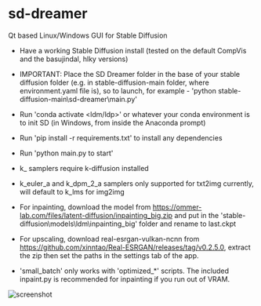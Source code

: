 # sd-dreamer
Qt based Linux/Windows GUI for Stable Diffusion

- Have a working Stable Diffusion install (tested on the default CompVis and the basujindal, hlky versions) 
- IMPORTANT: Place the SD Dreamer folder in the base of your stable diffusion folder (e.g. in stable-diffusion-main folder, where environment.yaml file is), so to launch, for example - 'python stable-diffusion-main\sd-dreamer\main.py'
- Run 'conda activate <ldm/ldp>' or whatever your conda environment is to init SD (in Windows, from inside the Anaconda prompt)
- Run 'pip install -r requirements.txt' to install any dependencies
- Run 'python main.py to start'

- k_ samplers require k-diffusion installed

- k_euler_a and k_dpm_2_a samplers only supported for txt2img currently, will default to k_lms for img2img

- For inpainting, download the model from https://ommer-lab.com/files/latent-diffusion/inpainting_big.zip and put in the 'stable-diffusion\models\ldm\inpainting_big' folder and rename to last.ckpt

- For upscaling, download real-esrgan-vulkan-ncnn from https://github.com/xinntao/Real-ESRGAN/releases/tag/v0.2.5.0, extract the zip then set the paths in the settings tab of the app.

- 'small_batch' only works with 'optimized_*' scripts. The included inpaint.py is recommended for inpainting if you run out of VRAM.

![screenshot](https://user-images.githubusercontent.com/112139428/187098367-7ed94f45-023d-4336-928e-fb44ecc7e576.png)
